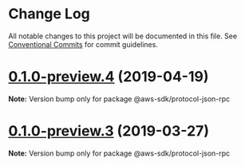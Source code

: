 # Change Log

All notable changes to this project will be documented in this file.
See [Conventional Commits](https://conventionalcommits.org) for commit guidelines.

# [0.1.0-preview.4](https://github.com/aws/aws-sdk-js-v3/compare/@aws-sdk/protocol-json-rpc@0.1.0-preview.3...@aws-sdk/protocol-json-rpc@0.1.0-preview.4) (2019-04-19)

**Note:** Version bump only for package @aws-sdk/protocol-json-rpc





# [0.1.0-preview.3](https://github.com/aws/aws-sdk-js-v3/compare/@aws-sdk/protocol-json-rpc@0.1.0-preview.2...@aws-sdk/protocol-json-rpc@0.1.0-preview.3) (2019-03-27)

**Note:** Version bump only for package @aws-sdk/protocol-json-rpc
